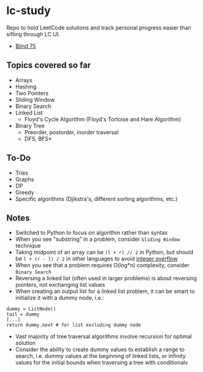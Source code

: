 # lc-study
Repo to hold LeetCode solutions and track personal progress easier than sifting through LC UI.

- [Blind 75](https://leetcode.com/discuss/general-discussion/460599/blind-75-leetcode-questions)

## Topics covered so far

- Arrays
- Hashing
- Two Pointers
- Sliding Window
- Binary Search
- Linked List
    - Floyd's Cycle Algorithm (Floyd's Tortoise and Hare Algorithm) 
- Binary Tree
    - Preorder, postorder, inorder traversal
    - DFS, BFS*

## To-Do

- Tries
- Graphs
- DP
- Greedy
- Specific algorithms (Djikstra's, different sorting algorithms, etc.)

## Notes

- Switched to Python to focus on algorithm rather than syntax
- When you see "substring" in a problem, consider `Sliding Window` technique
- Taking midpoint of an array can be `(l + r) // 2` in Python, but should be `l + (r - l) / 2` in other languages to avoid [integer overflow](https://en.wikipedia.org/wiki/Integer_overflow)
- When you see that a problem requires O(log*n) complexity, consider `Binary Search`
- Reversing a linked list (often used in larger problems) is about reversing pointers, not exchanging list values
- When creating an output list for a linked list problem, it can be smart to initialize it with a dummy node, i.e.:
```
dummy = ListNode()
tail = dummy
[...]
return dummy.next # for list excluding dummy node
```
- Vast majority of tree traversal algorithms involve recursion for optimal solution
- Consider the ability to create dummy values to establish a range to search, i.e. dummy values at the beginning of linked lists, or infinity values for the initial bounds when traversing a tree with conditionals